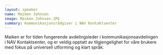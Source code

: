 ```yaml
---
layout: speaker
name: Maiken Johnson
image: Maiken Johnsen.JPG
summary: Kommunikasjonsrådgiver i NAV Kontaktsenter 
---
```

Maiken er for tiden fungerende avdelingsleder i kommunikasjonsavdelingen i NAV Kontaktsenter, og er veldig opptatt av tilgjengelighet for våre brukere med fokus på universell utforming og klart språk.
